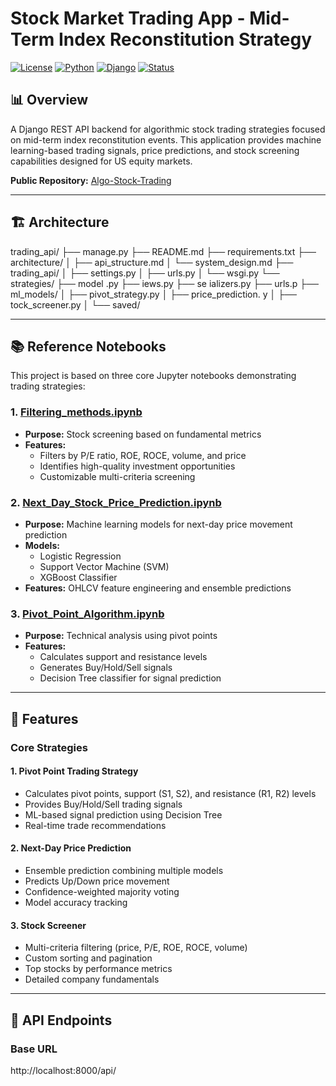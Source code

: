 # Stock Market Trading App - Mid-Term Index Reconstitution Strategy

[![License](https://img.shields.io/badge/license-MIT-blue.svg)](LICENSE)
[![Python](https://img.shields.io/badge/python-3.8+-blue.svg)](https://www.python.org/downloads/)
[![Django](https://img.shields.io/badge/django-4.2+-green.svg)](https://www.djangoproject.com/)
[![Status](https://img.shields.io/badge/status-active--development-orange.svg)]()

## 📊 Overview

A Django REST API backend for algorithmic stock trading strategies focused on mid-term index reconstitution events. This application provides machine learning-based trading signals, price predictions, and stock screening capabilities designed for US equity markets.

**Public Repository:** [Algo-Stock-Trading](https://github.com/Jamuna-KC/Algo-Stock-Trading)

---

## 🏗️ Architecture

trading_api/
├── manage.py
├── README.md
├── requirements.txt
├── architecture/
│ ├── api_structure.md
│ └── system_design.md
├── trading_api/
│ ├── settings.py
│ ├── urls.py
│ └── wsgi.py
└── strategies/
├── model
.py ├──
iews.py ├── se
ializers.py
├── urls.p
├── ml_models/ │
├── pivot_strategy.py
│ ├── price_prediction.
y │ ├──
tock_screener.py │ └──
saved/

---

## 📚 Reference Notebooks

This project is based on three core Jupyter notebooks demonstrating trading strategies:

### 1. [Filtering_methods.ipynb](https://github.com/Jamuna-KC/Algo-Stock-Trading/blob/main/Filtering_methods.ipynb)
- **Purpose:** Stock screening based on fundamental metrics
- **Features:**
  - Filters by P/E ratio, ROE, ROCE, volume, and price
  - Identifies high-quality investment opportunities
  - Customizable multi-criteria screening

### 2. [Next_Day_Stock_Price_Prediction.ipynb](https://github.com/Jamuna-KC/Algo-Stock-Trading/blob/main/Next_Day_Stock_Price_Prediction.ipynb)
- **Purpose:** Machine learning models for next-day price movement prediction
- **Models:**
  - Logistic Regression
  - Support Vector Machine (SVM)
  - XGBoost Classifier
- **Features:** OHLCV feature engineering and ensemble predictions

### 3. [Pivot_Point_Algorithm.ipynb](https://github.com/Jamuna-KC/Algo-Stock-Trading/blob/main/Pivot_point_algorithm.ipynb)
- **Purpose:** Technical analysis using pivot points
- **Features:**
  - Calculates support and resistance levels
  - Generates Buy/Hold/Sell signals
  - Decision Tree classifier for signal prediction

---

## 🚀 Features

### Core Strategies

#### 1. **Pivot Point Trading Strategy**
- Calculates pivot points, support (S1, S2), and resistance (R1, R2) levels
- Provides Buy/Hold/Sell trading signals
- ML-based signal prediction using Decision Tree
- Real-time trade recommendations

#### 2. **Next-Day Price Prediction**
- Ensemble prediction combining multiple models
- Predicts Up/Down price movement
- Confidence-weighted majority voting
- Model accuracy tracking

#### 3. **Stock Screener**
- Multi-criteria filtering (price, P/E, ROE, ROCE, volume)
- Custom sorting and pagination
- Top stocks by performance metrics
- Detailed company fundamentals

---

## 🔌 API Endpoints

### Base URL
http://localhost:8000/api/
